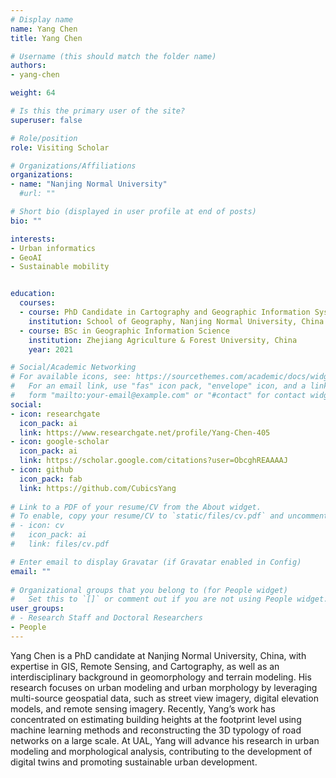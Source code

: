 ```yaml
---
# Display name
name: Yang Chen
title: Yang Chen

# Username (this should match the folder name)
authors:
- yang-chen

weight: 64

# Is this the primary user of the site?
superuser: false

# Role/position
role: Visiting Scholar

# Organizations/Affiliations
organizations:
- name: "Nanjing Normal University"
  #url: ""

# Short bio (displayed in user profile at end of posts)
bio: ""

interests:
- Urban informatics
- GeoAI
- Sustainable mobility


education:
  courses:
  - course: PhD Candidate in Cartography and Geographic Information Systems
    institution: School of Geography, Nanjing Normal University, China
  - course: BSc in Geographic Information Science
    institution: Zhejiang Agriculture & Forest University, China
    year: 2021

# Social/Academic Networking
# For available icons, see: https://sourcethemes.com/academic/docs/widgets/#icons
#   For an email link, use "fas" icon pack, "envelope" icon, and a link in the
#   form "mailto:your-email@example.com" or "#contact" for contact widget.
social:
- icon: researchgate
  icon_pack: ai
  link: https://www.researchgate.net/profile/Yang-Chen-405
- icon: google-scholar
  icon_pack: ai
  link: https://scholar.google.com/citations?user=ObcghREAAAAJ
- icon: github
  icon_pack: fab
  link: https://github.com/CubicsYang
  
# Link to a PDF of your resume/CV from the About widget.
# To enable, copy your resume/CV to `static/files/cv.pdf` and uncomment the lines below.  
# - icon: cv
#   icon_pack: ai
#   link: files/cv.pdf

# Enter email to display Gravatar (if Gravatar enabled in Config)
email: ""
  
# Organizational groups that you belong to (for People widget)
#   Set this to `[]` or comment out if you are not using People widget.  
user_groups:
# - Research Staff and Doctoral Researchers
- People
---
```


 
Yang Chen is a PhD candidate at Nanjing Normal University, China, with expertise in GIS, Remote Sensing, and Cartography, as well as an interdisciplinary background in geomorphology and terrain modeling.
His research focuses on urban modeling and urban morphology by leveraging multi-source geospatial data, such as street view imagery, digital elevation models, and remote sensing imagery.
Recently, Yang’s work has concentrated on estimating building heights at the footprint level using machine learning methods and reconstructing the 3D typology of road networks on a large scale.
At UAL, Yang will advance his research in urban modeling and morphological analysis, contributing to the development of digital twins and promoting sustainable urban development.
